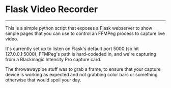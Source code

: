 # Flask Video Recorder

---

This is a simple python script that exposes a Flask webserver to show simple pages that you can use to control an FFMPeg process to capture live video.

It's currently set up to listen on Flask's default port 5000 (so hit 127.0.0.1:5000), FFMPeg's path is hard-codeded in, and we're capturing from a Blackmagic Intensity Pro capture card.

The throwawaypipe stuff was to grab a frame, to ensure that your capture device is working as expected and not grabbing color bars or something otherwise that would spoil your day.